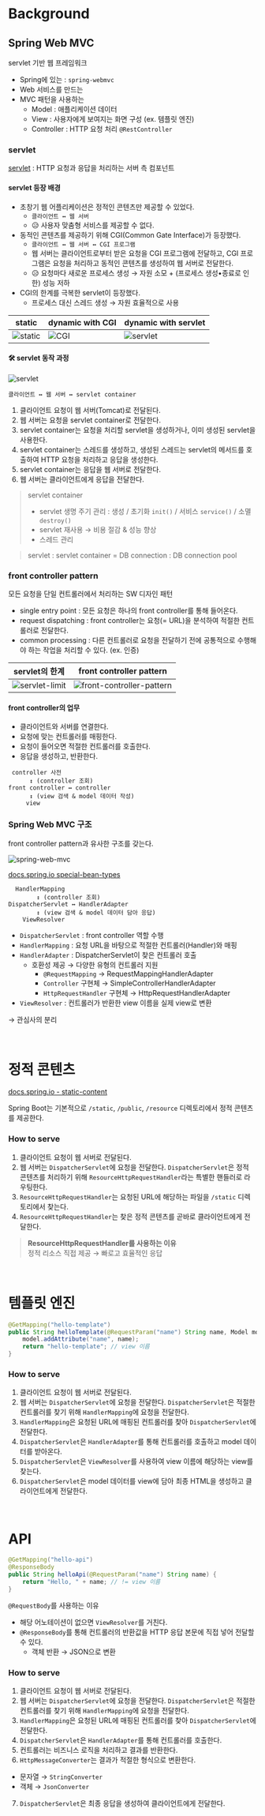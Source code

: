 # Background
## Spring Web MVC

servlet 기반 웹 프레임워크
- Spring에 있는 : `spring-webmvc`
- Web 서비스를 만드는
- MVC 패턴을 사용하는
    - Model : 애플리케이션 데이터
    - View : 사용자에게 보여지는 화면 구성 (ex. 템플릿 엔진)
    - Controller : HTTP 요청 처리 `@RestController`

### servlet
[servlet](https://javaee.github.io/tutorial/servlets001.html#BNAFE) : HTTP 요청과 응답을 처리하는 서버 측 컴포넌트

#### servlet 등장 배경
- 초창기 웹 어플리케이션은 정적인 콘텐츠만 제공할 수 있었다. 
  - `클라이언트 ↔ 웹 서버`
  - 😥 사용자 맞춤형 서비스를 제공할 수 없다.
- 동적인 콘텐츠를 제공하기 위해 CGI(Common Gate Interface)가 등장했다. 
  - `클라이언트 ↔ 웹 서버 ↔ CGI 프로그램`
  - 웹 서버는 클라이언트로부터 받은 요청을 CGI 프로그램에 전달하고, CGI 프로그램은 요청을 처리하고 동적인 콘텐츠를 생성하여 웹 서버로 전달한다.
  - 😥 요청마다 새로운 프로세스 생성 → 자원 소모 + (프로세스 생성•종료로 인한) 성능 저하
- CGI의 한계를 극복한 servlet이 등장했다.
  - 프로세스 대신 스레드 생성 → 자원 효율적으로 사용

| static | dynamic with CGI | dynamic with servlet |
| --- | --- | --- |
| ![static](./images/02-1.png) | ![CGI](./images/02-2.png) | ![servlet](./images/02-3.png) |

#### 🛠️ servlet 동작 과정
![servlet](./images/02-3.png)
```text
클라이언트 ↔ 웹 서버 ↔ servlet container
```
1. 클라이언트 요청이 웹 서버(Tomcat)로 전달된다.
2. 웹 서버는 요청을 servlet container로 전달한다.
3. servlet container는 요청을 처리할 servlet을 생성하거나, 이미 생성된 servlet을 사용한다.
4. servlet container는 스레드를 생성하고, 생성된 스레드는 servlet의 메서드를 호출하여 HTTP 요청을 처리하고 응답을 생성한다.
5. servlet container는 응답을 웹 서버로 전달한다.
6. 웹 서버는 클라이언트에게 응답을 전달한다.

> servlet container
>- servlet 생명 주기 관리 : 생성 / 초기화 `init()` / 서비스 `service()` / 소멸 `destroy()`
>  - servlet 재사용 → 비용 절감 & 성능 향상
>- 스레드 관리

> servlet : servlet container = DB connection : DB connection pool 

### front controller pattern

모든 요청을 단일 컨트롤러에서 처리하는 SW 디자인 패턴
- single entry point : 모든 요청은 하나의 front controller를 통해 들어온다.
- request dispatching : front controller는 요청(= URL)을 분석하여 적절한 컨트롤러로 전달한다.
- common processing : 다른 컨트롤러로 요청을 전달하기 전에 공통적으로 수행해야 하는 작업을 처리할 수 있다. (ex. 인증)

| servlet의 한계 | front controller pattern | 
| --- | --- |
| ![servlet-limit](./images/02-4.png) | ![front-controller-pattern](./images/02-5.png) |

#### front controller의 업무
- 클라이언트와 서버를 연결한다.
- 요청에 맞는 컨트롤러를 매핑한다.
- 요청이 들어오면 적절한 컨트롤러를 호출한다.
- 응답을 생성하고, 반환한다.
```text
 controller 사전
      ↕ (controller 조회)
front controller ↔ controller
      ↕ (view 검색 & model 데이터 작성)
     view
```

### Spring Web MVC 구조

front controller pattern과 유사한 구조를 갖는다.

![spring-web-mvc](./images/02-6.png)

[docs.spring.io special-bean-types](https://docs.spring.io/spring-framework/reference/web/webmvc/mvc-servlet/special-bean-types.html)
```text
  HandlerMapping
        ↕ (controller 조회)
DispatcherServlet ↔ HandlerAdapter
        ↕ (view 검색 & model 데이터 담아 응답)
    ViewResolver
```
- `DispatcherServlet` : front controller 역할 수행 
- `HandlerMapping` : 요청 URL을 바탕으로 적절한 컨트롤러(Handler)와 매핑
- `HandlerAdapter` : DispatcherServlet이 찾은 컨트롤러 호출
  - 호환성 제공 → 다양한 유형의 컨트롤러 지원
    - `@RequestMapping` → RequestMappingHandlerAdapter
    - `Controller` 구현체 → SimpleControllerHandlerAdapter
    - `HttpRequestHandler` 구현체 → HttpRequestHandlerAdapter
- `ViewResolver` : 컨트롤러가 반환한 view 이름을 실제 view로 변환

→ 관심사의 분리

<br/>

# 정적 콘텐츠
[docs.spring.io - static-content](https://docs.spring.io/spring-boot/reference/web/servlet.html#web.servlet.spring-mvc.static-content)

Spring Boot는 기본적으로 `/static`, `/public`, `/resource` 디렉토리에서 정적 콘텐츠를 제공한다.

### How to serve

1. 클라이언트 요청이 웹 서버로 전달된다.
2. 웹 서버는 `DispatcherServlet`에 요청을 전달한다.
`DispatcherServlet`은 정적 콘텐츠를 처리하기 위해 `ResourceHttpRequestHandler`라는 특별한 핸들러로 라우팅한다.
3. `ResourceHttpRequestHandler`는 요청된 URL에 해당하는 파일을 `/static` 디렉토리에서 찾는다.
4. `ResourceHttpRequestHandler`는 찾은 정적 콘텐츠를 곧바로 클라이언트에게 전달한다.

> **ResourceHttpRequestHandler를 사용하는 이유** <br>
> 정적 리소스 직접 제공 → 빠로고 효율적인 응답
 
<br/>

# 템플릿 엔진

```java
@GetMapping("hello-template")
public String helloTemplate(@RequestParam("name") String name, Model model) {
    model.addAttribute("name", name);
    return "hello-template"; // view 이름
}
```

### How to serve

1. 클라이언트 요청이 웹 서버로 전달된다.
2. 웹 서버는 `DispatcherServlet`에 요청을 전달한다.
   `DispatcherServlet`은 적절한 컨트롤러를 찾기 위해 `HandlerMapping`에 요청을 전달한다.
3. `HandlerMapping`은 요청된 URL에 매핑된 컨트롤러를 찾아 `DispatcherServlet`에 전달한다.
4. `DispatcherServlet`은 `HandlerAdapter`를 통해 컨트롤러를 호출하고 model 데이터를 받아온다.
5. `DispatcherServlet`은 `ViewResolver`를 사용하여 view 이름에 해당하는 view를 찾는다.
6. `DispatcherServlet`은 model 데이터를 view에 담아 최종 HTML을 생성하고 클라이언트에게 전달한다.

<br/>

# API

```java
@GetMapping("hello-api")
@ResponseBody
public String helloApi(@RequestParam("name") String name) {
    return "Hello, " + name; // != view 이름
}
```
`@RequestBody`를 사용하는 이유

- 해당 어노테이션이 없으면 `ViewResolver`를 거친다.
- `@ResponseBody`를 통해 컨트롤러의 반환값을 HTTP 응답 본문에 직접 넣어 전달할 수 있다.
  - 객체 반환 → JSON으로 변환 

### How to serve

1. 클라이언트 요청이 웹 서버로 전달된다.
2. 웹 서버는 `DispatcherServlet`에 요청을 전달한다.
   `DispatcherServlet`은 적절한 컨트롤러를 찾기 위해 `HandlerMapping`에 요청을 전달한다.
3. `HandlerMapping`은 요청된 URL에 매핑된 컨트롤러를 찾아 `DispatcherServlet`에 전달한다.
4. `DispatcherServlet`은 `HandlerAdapter`를 통해 컨트롤러를 호출한다.
5. 컨트롤러는 비즈니스 로직을 처리하고 결과를 반환한다.
6. `HttpMessageConverter`는 결과가 적절한 형식으로 변환한다.
  - 문자열 → `StringConverter`
  - 객체 → `JsonConverter`
7. `DispatcherServlet`은 최종 응답을 생성하여 클라이언트에게 전달한다.